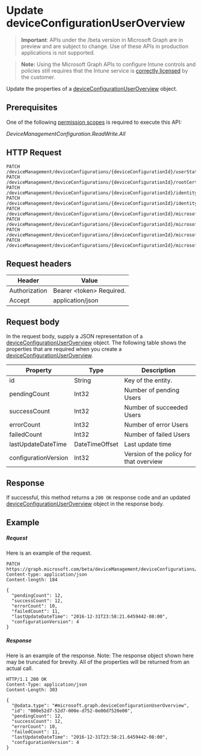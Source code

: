 ﻿# Update deviceConfigurationUserOverview

> **Important**: APIs under the /beta version in Microsoft Graph are in preview and are subject to change. Use of these APIs in production applications is not supported.

> **Note:** Using the Microsoft Graph APIs to configure Intune controls and policies still requires that the Intune service is [correctly licensed](https://go.microsoft.com/fwlink/?linkid=839381) by the customer.

Update the properties of a [deviceConfigurationUserOverview](../resources/intune_deviceconfig_deviceconfigurationuseroverview.md) object.
## Prerequisites
One of the following [permission scopes](https://developer.microsoft.com/en-us/graph/docs/authorization/permission_scopes) is required to execute this API:

*DeviceManagementConfiguration.ReadWrite.All*
## HTTP Request
<!-- {
  "blockType": "ignored"
}
-->
```http
PATCH /deviceManagement/deviceConfigurations/{deviceConfigurationId}/userStatusOverview/
PATCH /deviceManagement/deviceConfigurations/{deviceConfigurationId}/rootCertificate//userStatusOverview/
PATCH /deviceManagement/deviceConfigurations/{deviceConfigurationId}/identityCertificate//userStatusOverview/
PATCH /deviceManagement/deviceConfigurations/{deviceConfigurationId}/identityCertificate//rootCertificate//userStatusOverview/
PATCH /deviceManagement/deviceConfigurations/{deviceConfigurationId}/microsoft.graph.iosScepCertificateProfile/rootCertificate//userStatusOverview/
PATCH /deviceManagement/deviceConfigurations/{deviceConfigurationId}/microsoft.graph.macOSScepCertificateProfile/rootCertificate//userStatusOverview/
PATCH /deviceManagement/deviceConfigurations/{deviceConfigurationId}/microsoft.graph.windows81SCEPCertificateProfile/rootCertificate//userStatusOverview/
PATCH /deviceManagement/deviceConfigurations/{deviceConfigurationId}/microsoft.graph.windowsPhone81VpnConfiguration/identityCertificate//userStatusOverview/
```

## Request headers
|Header|Value|
|---|---|
|Authorization|Bearer &lt;token&gt; Required.|
|Accept|application/json|

## Request body
In the request body, supply a JSON representation of a [deviceConfigurationUserOverview](../resources/intune_deviceconfig_deviceconfigurationuseroverview.md) object.
The following table shows the properties that are required when you create a [deviceConfigurationUserOverview](../resources/intune_deviceconfig_deviceconfigurationuseroverview.md).

|Property|Type|Description|
|---|---|---|
|id|String|Key of the entity.|
|pendingCount|Int32|Number of pending Users|
|successCount|Int32|Number of succeeded Users|
|errorCount|Int32|Number of error Users|
|failedCount|Int32|Number of failed Users|
|lastUpdateDateTime|DateTimeOffset|Last update time|
|configurationVersion|Int32|Version of the policy for that overview|

## Response

If successful, this method returns a `200 OK` response code and an updated [deviceConfigurationUserOverview](../resources/intune_deviceconfig_deviceconfigurationuseroverview.md) object in the response body.

## Example

##### Request

Here is an example of the request.
```http
PATCH https://graph.microsoft.com/beta/deviceManagement/deviceConfigurations/{deviceConfigurationId}/userStatusOverview/
Content-type: application/json
Content-length: 184

{
  "pendingCount": 12,
  "successCount": 12,
  "errorCount": 10,
  "failedCount": 11,
  "lastUpdateDateTime": "2016-12-31T23:58:21.6459442-08:00",
  "configurationVersion": 4
}
```

##### Response

Here is an example of the response. Note: The response object shown here may be truncated for brevity. All of the properties will be returned from an actual call.
```http
HTTP/1.1 200 OK
Content-Type: application/json
Content-Length: 303

{
  "@odata.type": "#microsoft.graph.deviceConfigurationUserOverview",
  "id": "000e52d7-52d7-000e-d752-0e00d7520e00",
  "pendingCount": 12,
  "successCount": 12,
  "errorCount": 10,
  "failedCount": 11,
  "lastUpdateDateTime": "2016-12-31T23:58:21.6459442-08:00",
  "configurationVersion": 4
}
```



